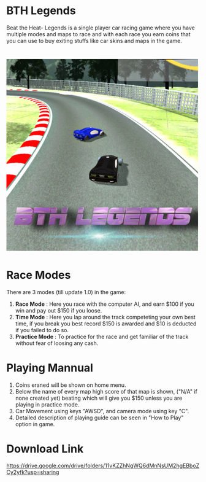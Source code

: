 # __BTH Legends__

Beat the Heat- Legends is a single player car racing game where you have multiple modes and maps to race and with each race you earn coins
that you can use to buy exiting stuffs like car skins and maps in the game.

# <img src = "Images/Poster.png" width = "500">

# Race Modes

There are 3 modes (till update 1.0) in the game:

1. __Race Mode__ : Here you race with the computer AI, and earn $100 if you win and pay out $150 if you loose.
2. __Time Mode__ : Here you lap around the track competeting your own best time, if you break you best record $150 is awarded and $10 is deducted if you failed to do so.
3. __Practice Mode__ : To practice for the race and get familiar of the track without fear of loosing any cash.

# Playing Mannual

1. Coins eraned will be shown on home menu.
2. Below the name of every map high score of that map is shown, ("N/A" if none created yet) beating which will give you $150 unless you are playing in practice mode.
3. Car Movement using keys "AWSD", and camera mode using key "C".
4. Detailed description of playing guide can be seen in "How to Play" option in game.

# Download Link
https://drive.google.com/drive/folders/11vKZZhNgWQ6dMnNsUM2hgEBboZCy2yfk?usp=sharing